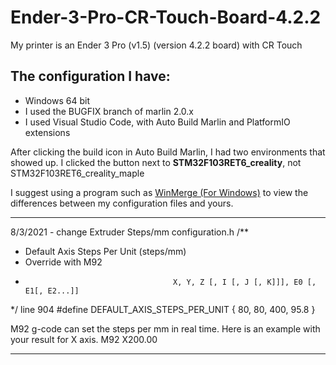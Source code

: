 # Ender-3-Pro-CR-Touch-Board-4.2.2

My printer is an Ender 3 Pro (v1.5) (version 4.2.2 board) with CR Touch

## The configuration I have:
* Windows 64 bit
* I used the BUGFIX branch of marlin 2.0.x
* I used Visual Studio Code, with Auto Build Marlin and PlatformIO extensions

After clicking the build icon in Auto Build Marlin, I had two environments that showed up. I clicked the button next to **STM32F103RET6_creality**, not STM32F103RET6_creality_maple

I suggest using a program such as [WinMerge (For Windows)](http://winmerge.org) to view the differences between my configuration files and yours.

----------------------------------------------------------------------------------------
8/3/2021 - change Extruder Steps/mm
configuration.h
/**
 * Default Axis Steps Per Unit (steps/mm)
 * Override with M92
 *                                      X, Y, Z [, I [, J [, K]]], E0 [, E1[, E2...]]
 */
line 904   #define DEFAULT_AXIS_STEPS_PER_UNIT   { 80, 80, 400, 95.8 }

M92 g-code can set the steps per mm in real time. Here is an example with your result for X axis.
M92 X200.00

---------------------------------------------------------------------------------------------
